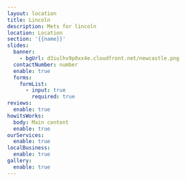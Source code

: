 ```yaml
---
layout: location
title: Lincoln
description: Mets for lincoln
location: Location
section: '{{name}}'
slides:
  banner:
    - bgUrl: d3iulhv9p0xx4e.cloudfront.net/newcastle.png
  contactNumber: number
  enable: true
  forms:
    formList:
      - input: true
        required: true
reviews:
  enable: true
howitsWorks:
  body: Main content
  enable: true
ourServices:
  enable: true
localBusiness:
  enable: true
gallery:
  enable: true
---
```


